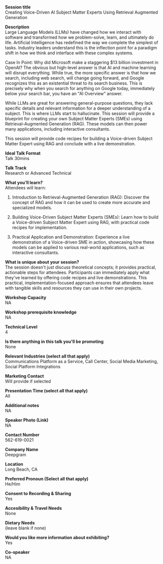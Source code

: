 **Session title**  
Creating Voice-Driven AI Subject Matter Experts Using Retrieval Augmented Generation

**Description**  
Large Language Models (LLMs) have changed how we interact with software and transformed how we problem-solve, learn, and ultimately do life. Artificial Intelligence has redefined the way we complete the simplest of tasks. Industry leaders understand this is the inflection point for a paradigm shift in how we think and interface with these complex systems.

Case In Point: Why did Microsoft make a staggering $13 billion investment in OpenAI? The obvious but high-level answer is that AI and machine learning will disrupt everything. While true, the more specific answer is that how we search, including web search, will change going forward, and Google recognizes this as an existential threat to its search business. This is precisely why when you search for anything on Google today, immediately below your search bar, you have an "AI Overview" answer.

While LLMs are great for answering general-purpose questions, they lack specific details and relevant information for a deeper understanding of a subject. This is where LLMs start to hallucinate. This session will provide a blueprint for creating your own Subject Matter Experts (SMEs) using Retrieval-Augmented Generation (RAG). These models can then power many applications, including interactive consultants.

This session will provide code recipes for building a Voice-driven Subject Matter Expert using RAG and conclude with a live demonstration.

**Ideal Talk Format**  
Talk 30mins

**Talk Track**  
Research or Advanced Technical

**What you’ll learn?**  
Attendees will learn:
1. Introduction to Retrieval-Augmented Generation (RAG): Discover the concept of RAG and how it can be used to create more accurate and specialized models.

2. Building Voice-Driven Subject Matter Experts (SMEs): Learn how to build a Voice-driven Subject Matter Expert using RAG, with practical code recipes for implementation.

3. Practical Application and Demonstration: Experience a live demonstration of a Voice-driven SME in action, showcasing how these models can be applied to various real-world applications, such as interactive consultants.

**What is unique about your session?**  
The session doesn't just discuss theoretical concepts; it provides practical, actionable steps for attendees. Participants can immediately apply what they've learned by offering code recipes and live demonstrations. This practical, implementation-focused approach ensures that attendees leave with tangible skills and resources they can use in their own projects.

**Workshop Capacity**  
NA

**Workshop prerequisite knowledge**  
NA

**Technical Level**  
4

**Is there anything in this talk you'll be promoting**  
None

**Relevant Industries (select all that apply)**  
Communications Platform as a Service, Call Center, Social Media Marketing, Social Platform Integrations

**Marketing Contact**  
Will provide if selected

**Presentation Time (select all that apply)**  
All

**Additional notes**  
NA

**Speaker Photo (Link)**  
NA

**Contact Number**  
562-619-0021

**Company Name**  
Deepgram

**Location**  
Long Beach, CA

**Preferred Pronoun (Select all that apply)**  
He/Him

**Consent to Recording & Sharing**  
Yes

**Accesibility & Travel Needs**  
None

**Dietary Needs**  
(leave blank if none)

**Would you like more information about exhibiting?**  
Yes

**Co-speaker**  
NA
